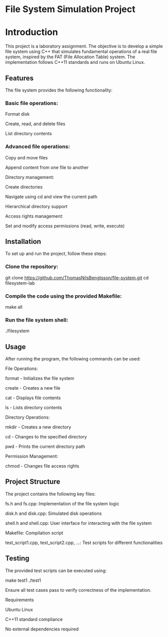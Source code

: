 # File System Simulation Project

# Introduction

This project is a laboratory assignment. The objective is to develop a simple file system using C++ that simulates fundamental operations of a real file system, inspired by the FAT (File Allocation Table) system. The implementation follows C++11 standards and runs on Ubuntu Linux.

## Features

The file system provides the following functionality:

### Basic file operations:

Format disk

Create, read, and delete files

List directory contents

### Advanced file operations:

Copy and move files

Append content from one file to another

Directory management:

Create directories

Navigate using cd and view the current path

Hierarchical directory support

Access rights management:

Set and modify access permissions (read, write, execute)

## Installation

To set up and run the project, follow these steps:

### Clone the repository:

git clone https://github.com/ThomasNilsBengtsson/file-system.git
cd filesystem-lab

### Compile the code using the provided Makefile:

make all

### Run the file system shell:

./filesystem

## Usage

After running the program, the following commands can be used:

File Operations:

format - Initializes the file system

create <filename> - Creates a new file

cat <filename> - Displays file contents

ls - Lists directory contents

Directory Operations:

mkdir <dirname> - Creates a new directory

cd <dirname> - Changes to the specified directory

pwd - Prints the current directory path

Permission Management:

chmod <accessrights> <filename> - Changes file access rights

## Project Structure

The project contains the following key files:

fs.h and fs.cpp: Implementation of the file system logic

disk.h and disk.cpp: Simulated disk operations

shell.h and shell.cpp: User interface for interacting with the file system

Makefile: Compilation script

test_script1.cpp, test_script2.cpp, ...: Test scripts for different functionalities

## Testing

The provided test scripts can be executed using:

make test1
./test1

Ensure all test cases pass to verify correctness of the implementation.

Requirements

Ubuntu Linux

C++11 standard compliance

No external dependencies required
